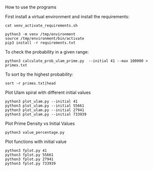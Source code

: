
How to use the programs

First install a virtual environment and install the requirements:

```
cat venv_activate_requirements.sh 

python3 -m venv /tmp/environment    
source /tmp/environment/bin/activate
pip3 install -r requirements.txt
```

To check the probability in a given range:
```
python3 calculate_prob_ulam_prime.py  --initial 41 --max 100000 > primes.txt
```

To sort by the highest probability:
```
sort -r primes.txt|head 
```

Plot Ulam spiral with different initial values
```
python3 plot_ulam.py --initial 41
python3 plot_ulam.py --initial 55661 
python3 plot_ulam.py --initial 27941 
python3 plot_ulam.py --initial 733939
```
Plot Prime Density vs Initial Values
```
python3 value_percentage.py
```

Plot functions with initial value
```
python3 fplot.py 41
python3 fplot.py 55661
python3 fplot.py 27941
python3 fplot.py 733939
```


